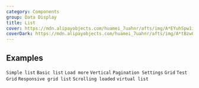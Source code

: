 ```yaml
---
category: Components
group: Data Display
title: List
cover: https://mdn.alipayobjects.com/huamei_7uahnr/afts/img/A*EYuhSpw1iSwAAAAAAAAAAAAADrJ8AQ/original
coverDark: https://mdn.alipayobjects.com/huamei_7uahnr/afts/img/A*tBzwQ7raKX8AAAAAAAAAAAAADrJ8AQ/original
---
```


## Examples

<!-- prettier-ignore -->
<code src="./demo/simple.tsx">Simple list</code>
<code src="./demo/basic.tsx">Basic list</code>
<code src="./demo/loadmore.tsx">Load more</code>
<code src="./demo/vertical.tsx">Vertical</code>
<code src="./demo/pagination.tsx">Pagination Settings</code>
<code src="./demo/grid.tsx">Grid</code>
<code src="./demo/grid-test.tsx" debug>Test Grid</code>
<code src="./demo/responsive.tsx">Responsive grid list</code>
<code src="./demo/infinite-load.tsx">Scrolling loaded</code>
<code src="./demo/virtual-list.tsx">virtual list</code>
